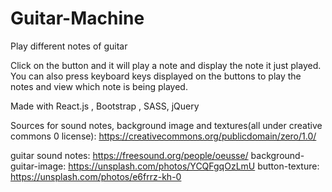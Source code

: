 # Guitar-Machine
Play different notes of guitar

Click on the button and it will play a note and display the note it just played. 
You can also press keyboard keys displayed on the buttons to play the notes and view which note is being played.

Made with  React.js , Bootstrap , SASS, jQuery

Sources for sound notes, background image and textures(all under creative commons 0 license):
https://creativecommons.org/publicdomain/zero/1.0/

guitar sound notes: https://freesound.org/people/oeusse/
background-guitar-image: https://unsplash.com/photos/YCQFgqOzLmU
button-texture: https://unsplash.com/photos/e6frrz-kh-0

